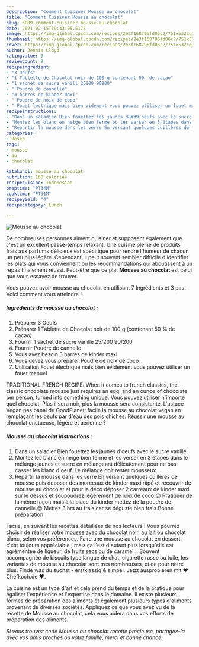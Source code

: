 ```yaml
---
description: "Comment Cuisiner Mousse au chocolat"
title: "Comment Cuisiner Mousse au chocolat"
slug: 5089-comment-cuisiner-mousse-au-chocolat
date: 2021-02-15T19:43:05.517Z
image: https://img-global.cpcdn.com/recipes/2e3f168796fd06c2/751x532cq70/mousse-au-chocolat-photo-principale-de-la-recette.jpg
thumbnail: https://img-global.cpcdn.com/recipes/2e3f168796fd06c2/751x532cq70/mousse-au-chocolat-photo-principale-de-la-recette.jpg
cover: https://img-global.cpcdn.com/recipes/2e3f168796fd06c2/751x532cq70/mousse-au-chocolat-photo-principale-de-la-recette.jpg
author: Jennie Lloyd
ratingvalue: 3
reviewcount: 9
recipeingredient:
- "3 Oeufs"
- "1 Tablette de Chocolat noir de 100 g contenant 50  de cacao"
- "1 sachet de sucre vanill 25200 90200"
- " Poudre de cannelle"
- "3 barres de kinder maxi"
- " Poudre de noix de coco"
- " Fouet lectrique mais bien videment vous pouvez utiliser un fouet manuel"
recipeinstructions:
- "Dans un saladier Bien fouettez les jaunes d&#39;oeufs avec le sucre vanillé."
- "Montez les blanc en neige bien ferme et les verser en 3 étapes dans le mélange jaunes et sucre en mélangeant délicatement pour ne pas casser les blanc d&#39;oeuf. Le mélange doit rester mousseux."
- "Repartir la mousse dans les verre En versant quelques cuillères de mousse puis deposer des morceaux de kinder maxi râpé et recouvrir de mousse au chocolat et pour la déco déposer 2 carreaux de kinder maxi sur le dessus et soupoudrez légèrement de noix de coco 😉 Pratiquer de la même façon mais à la place du kinder mettez de la poudre de cannelle.😉 Mettez 3 hrs au frais car se déguste bien frais.Bonne préparation"
categories:
- Resep
tags:
- mousse
- au
- chocolat

katakunci: mousse au chocolat 
nutrition: 160 calories
recipecuisine: Indonesian
preptime: "PT34M"
cooktime: "PT31M"
recipeyield: "4"
recipecategory: Lunch

---
```



![Mousse au chocolat](https://img-global.cpcdn.com/recipes/2e3f168796fd06c2/751x532cq70/mousse-au-chocolat-photo-principale-de-la-recette.jpg)

De nombreuses personnes aiment cuisiner et supposent également que c'est un excellent passe-temps relaxant. Une cuisine pleine de produits frais aux parfums délicieux est spécifique pour rendre l'humeur de chacun un peu plus légère. Cependant, il peut souvent sembler difficile d'identifier les plats qui vous conviennent ou les recommandations qui aboutissent à un repas finalement réussi. Peut-être que ce plat <strong> Mousse au chocolat </strong> est celui que vous essayez de trouver.

<!--inarticleads1-->

Vous pouvez avoir mousse au chocolat en utilisant 7 Ingrédients et 3 pas. Voici comment vous atteindre il.

##### Ingrédients de mousse au chocolat :

1. Préparer 3 Oeufs
1. Préparer 1 Tablette de Chocolat noir de 100 g (contenant 50 % de cacao)
1. Fournir 1 sachet de sucre vanillé 25/200 90/200
1. Fournir  Poudre de cannelle
1. Vous avez besoin 3 barres de kinder maxi
1. Vous devez vous préparer  Poudre de noix de coco
1. Utilisation  Fouet électrique mais bien évidement vous pouvez utiliser un fouet manuel


TRADITIONAL FRENCH RECIPE: When it comes to french classics, the classic chocolate mousse just requires an egg, and an ounce of chocolate per person, turned into something unique. Vous pouvez utiliser n&#39;importe quel chocolat, Plus il sera noir, plus la mousse sera consistante. L&#39;astuce Vegan pas banal de GoodPlanet: facile la mousse au chocolat vegan en remplaçant les oeufs par d&#39;eau des pois chiches. Réussir une mousse au chocolat onctueuse, légère et aérienne ? 

<!--inarticleads2-->

##### Mousse au chocolat instructions :

1. Dans un saladier Bien fouettez les jaunes d&#39;oeufs avec le sucre vanillé.
1. Montez les blanc en neige bien ferme et les verser en 3 étapes dans le mélange jaunes et sucre en mélangeant délicatement pour ne pas casser les blanc d&#39;oeuf. Le mélange doit rester mousseux.
1. Repartir la mousse dans les verre En versant quelques cuillères de mousse puis deposer des morceaux de kinder maxi râpé et recouvrir de mousse au chocolat et pour la déco déposer 2 carreaux de kinder maxi sur le dessus et soupoudrez légèrement de noix de coco 😉 Pratiquer de la même façon mais à la place du kinder mettez de la poudre de cannelle.😉 Mettez 3 hrs au frais car se déguste bien frais.Bonne préparation


Facile, en suivant les recettes détaillées de nos lecteurs ! Vous pourrez choisir de réaliser votre mousse avec du chocolat noir, au lait ou chocolat blanc, selon vos préférences. Faire une mousse au chocolat en dessert, c&#39;est toujours appréciable ; mais ça l&#39;est d&#39;autant plus lorsqu&#39;elle est agrémentée de liqueur, de fruits secs ou de caramel… Souvent accompagnée de biscuits type langue de chat, cigarette russe ou tuile, les variantes de mousse au chocolat sont très nombreuses, et ce pour notre plus. Finde was du suchst - erstklassig &amp; simpel. Jetzt ausprobieren mit ♥ Chefkoch.de ♥. 

<!--inarticleads1-->

<p>
La cuisine est un type d'art et cela prend du temps et de la pratique pour égaliser l'expérience et l'expertise dans le domaine. Il existe plusieurs formes de préparation des aliments et également plusieurs types d'aliments provenant de diverses sociétés. Appliquez ce que vous avez vu de la recette de Mousse au chocolat, cela vous aidera dans vos efforts de préparation des aliments.
</p>

<p>
<i>Si vous trouvez cette Mousse au chocolat recette précieuse, partagez-la avec vos amis proches ou votre famille, merci et bonne chance.</i>
</p>
